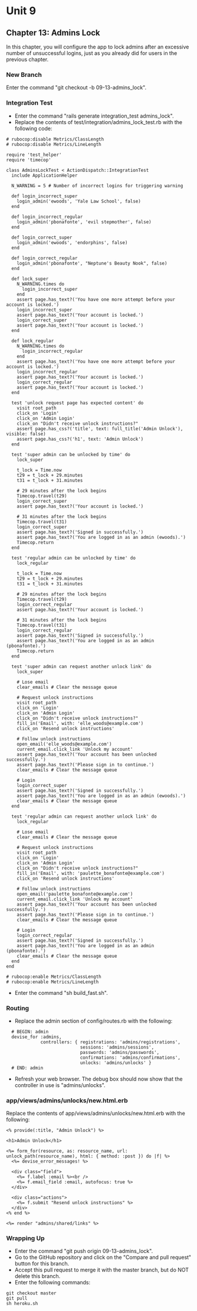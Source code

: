 # Unit 9
## Chapter 13: Admins Lock
In this chapter, you will configure the app to lock admins after an excessive number of unsuccessful logins, just as you already did for users in the previous chapter.

### New Branch
Enter the command "git checkout -b 09-13-admins_lock".

### Integration Test
* Enter the command "rails generate integration_test admins_lock".
* Replace the contents of test/integration/admins_lock_test.rb with the following code:
```
# rubocop:disable Metrics/ClassLength
# rubocop:disable Metrics/LineLength

require 'test_helper'
require 'timecop'

class AdminsLockTest < ActionDispatch::IntegrationTest
  include ApplicationHelper

  N_WARNING = 5 # Number of incorrect logins for triggering warning

  def login_incorrect_super
    login_admin('ewoods', 'Yale Law School', false)
  end

  def login_incorrect_regular
    login_admin('pbonafonte', 'evil stepmother', false)
  end

  def login_correct_super
    login_admin('ewoods', 'endorphins', false)
  end

  def login_correct_regular
    login_admin('pbonafonte', "Neptune's Beauty Nook", false)
  end

  def lock_super
    N_WARNING.times do
      login_incorrect_super
    end
    assert page.has_text?('You have one more attempt before your account is locked.')
    login_incorrect_super
    assert page.has_text?('Your account is locked.')
    login_correct_super
    assert page.has_text?('Your account is locked.')
  end

  def lock_regular
    N_WARNING.times do
      login_incorrect_regular
    end
    assert page.has_text?('You have one more attempt before your account is locked.')
    login_incorrect_regular
    assert page.has_text?('Your account is locked.')
    login_correct_regular
    assert page.has_text?('Your account is locked.')
  end

  test 'unlock request page has expected content' do
    visit root_path
    click_on 'Login'
    click_on 'Admin Login'
    click_on "Didn't receive unlock instructions?"
    assert page.has_css?('title', text: full_title('Admin Unlock'), visible: false)
    assert page.has_css?('h1', text: 'Admin Unlock')
  end

  test 'super admin can be unlocked by time' do
    lock_super

    t_lock = Time.now
    t29 = t_lock + 29.minutes
    t31 = t_lock + 31.minutes

    # 29 minutes after the lock begins
    Timecop.travel(t29)
    login_correct_super
    assert page.has_text?('Your account is locked.')

    # 31 minutes after the lock begins
    Timecop.travel(t31)
    login_correct_super
    assert page.has_text?('Signed in successfully.')
    assert page.has_text?('You are logged in as an admin (ewoods).')
    Timecop.return
  end

  test 'regular admin can be unlocked by time' do
    lock_regular

    t_lock = Time.now
    t29 = t_lock + 29.minutes
    t31 = t_lock + 31.minutes

    # 29 minutes after the lock begins
    Timecop.travel(t29)
    login_correct_regular
    assert page.has_text?('Your account is locked.')

    # 31 minutes after the lock begins
    Timecop.travel(t31)
    login_correct_regular
    assert page.has_text?('Signed in successfully.')
    assert page.has_text?('You are logged in as an admin (pbonafonte).')
    Timecop.return
  end

  test 'super admin can request another unlock link' do
    lock_super

    # Lose email
    clear_emails # Clear the message queue

    # Request unlock instructions
    visit root_path
    click_on 'Login'
    click_on 'Admin Login'
    click_on "Didn't receive unlock instructions?"
    fill_in('Email', with: 'elle_woods@example.com')
    click_on 'Resend unlock instructions'

    # Follow unlock instructions
    open_email('elle_woods@example.com')
    current_email.click_link 'Unlock my account'
    assert page.has_text?('Your account has been unlocked successfully.')
    assert page.has_text?('Please sign in to continue.')
    clear_emails # Clear the message queue

    # Login
    login_correct_super
    assert page.has_text?('Signed in successfully.')
    assert page.has_text?('You are logged in as an admin (ewoods).')
    clear_emails # Clear the message queue
  end

  test 'regular admin can request another unlock link' do
    lock_regular

    # Lose email
    clear_emails # Clear the message queue

    # Request unlock instructions
    visit root_path
    click_on 'Login'
    click_on 'Admin Login'
    click_on "Didn't receive unlock instructions?"
    fill_in('Email', with: 'paulette_bonafonte@example.com')
    click_on 'Resend unlock instructions'

    # Follow unlock instructions
    open_email('paulette_bonafonte@example.com')
    current_email.click_link 'Unlock my account'
    assert page.has_text?('Your account has been unlocked successfully.')
    assert page.has_text?('Please sign in to continue.')
    clear_emails # Clear the message queue

    # Login
    login_correct_regular
    assert page.has_text?('Signed in successfully.')
    assert page.has_text?('You are logged in as an admin (pbonafonte).')
    clear_emails # Clear the message queue
  end
end

# rubocop:enable Metrics/ClassLength
# rubocop:enable Metrics/LineLength
```
* Enter the command "sh build_fast.sh".  

### Routing
* Replace the admin section of config/routes.rb with the following:
```
  # BEGIN: admin
  devise_for :admins,
             controllers: { registrations: 'admins/registrations',
                            sessions: 'admins/sessions',
                            passwords: 'admins/passwords',
                            confirmations: 'admins/confirmations',
                            unlocks: 'admins/unlocks' }
  # END: admin
```
* Refresh your web browser.  The debug box should now show that the controller in use is "admins/unlocks".

### app/views/admins/unlocks/new.html.erb
Replace the contents of app/views/admins/unlocks/new.html.erb with the following:
```
<% provide(:title, "Admin Unlock") %>

<h1>Admin Unlock</h1>

<%= form_for(resource, as: resource_name, url: unlock_path(resource_name), html: { method: :post }) do |f| %>
  <%= devise_error_messages! %>

  <div class="field">
    <%= f.label :email %><br />
    <%= f.email_field :email, autofocus: true %>
  </div>

  <div class="actions">
    <%= f.submit "Resend unlock instructions" %>
  </div>
<% end %>

<%= render "admins/shared/links" %>
```

### Wrapping Up
* Enter the command "git push origin 09-13-admins_lock".
* Go to the GitHub repository and click on the "Compare and pull request" button for this branch.
* Accept this pull request to merge it with the master branch, but do NOT delete this branch.
* Enter the following commands:
```
git checkout master
git pull
sh heroku.sh
```
